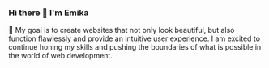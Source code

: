 ### Hi there 👋  I'm Emika

:seedling: My goal is to create websites that not only look beautiful, but also function flawlessly and provide an intuitive user experience. I am excited to continue honing my skills and pushing the boundaries of what is possible in the world of web development.

